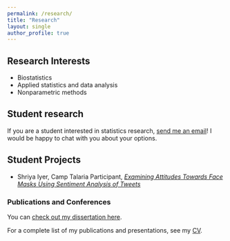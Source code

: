 ```yaml
---
permalink: /research/
title: "Research"
layout: single
author_profile: true
---
```


## Research Interests
- Biostatistics
- Applied statistics and data analysis
- Nonparametric methods 

## Student research

If you are a student interested in statistics research, [send me an email](mailto:cappiello@csus.edu)! I would be happy to chat with you about your options.

## Student Projects

- Shriya Iyer, Camp Talaria Participant, [*Examining Attitudes Towards Face Masks Using Sentiment Analysis of Tweets*](https://lgpcappiello.github.io/research/ATHENA_Research_Paper.pdf)

### Publications and Conferences

You can [check out my dissertation here](https://lgpcappiello.github.io/research/Dissertation.pdf).

For a complete list of my publications and presentations, see my [CV](https://lgpcappiello.github.io/CappielloCV.pdf). 
